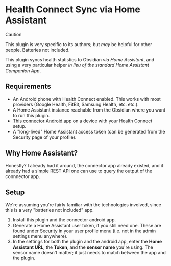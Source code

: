 # Health Connect Sync via Home Assistant

> [!CAUTION]
> This plugin is very specific to its authors; but *may* be helpful for other people. Batteries not included.

This plugin syncs health statistics to Obsidian _via Home Assistant_, and using a very particular helper
_in lieu of the standard Home Assistant Companion App_.

## Requirements

- An Android phone with Health Connect enabled. This works with most providers (Google Health, FitBit, Samsung Health, etc. etc.).
- A Home Assistant instance reachable from the Obsidian where you want to run this plugin.
- [This connector Android app](https://github.com/AyraHikari/HealthConnect_to_HomeAssistant) on a device with your Health Connect setup.
- A "long-lived" Home Assistant access token (can be generated from the Security page of your profile).

## Why Home Assistant?

Honestly? I already had it around, the connector app already existed, and it already had a simple REST API one can use to query the output of the connnector app.

## Setup

We're assuming you're fairly familiar with the technologies involved, since this is a very "batteries not included" app.

1. Install this plugin and the connector android app.
2. Generate a Home Assistant user token, if you still need one. These are found under Security in your user profile menu (i.e. not in the admin settings menu anywhere).
3. In the settings for both the plugin and the android app, enter the **Home Assistant URL**, the **Token**, and the **sensor name** you're using. The sensor name doesn't matter; it just needs to match between the app and the plugin.
